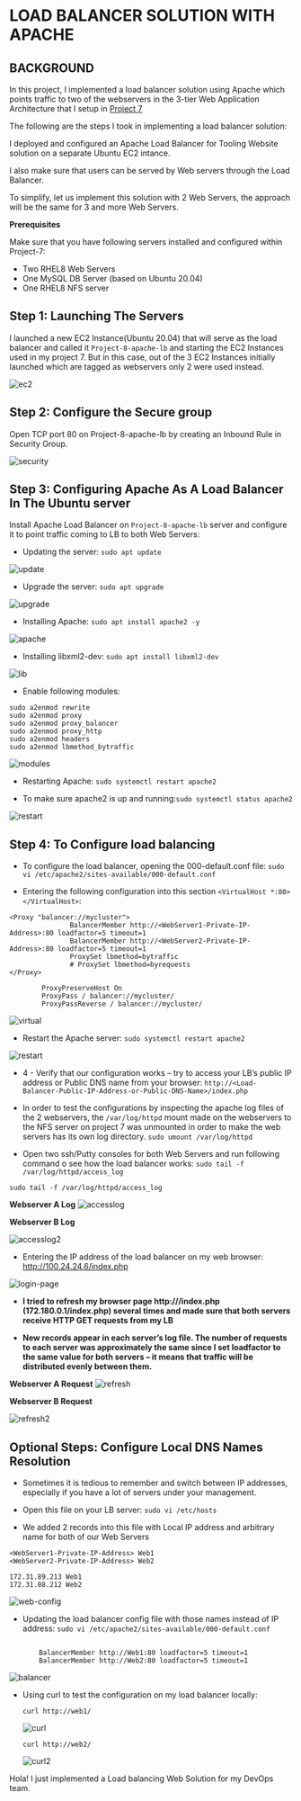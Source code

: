 # LOAD BALANCER SOLUTION WITH APACHE

## BACKGROUND


In this project, I implemented a load balancer solution using Apache which points traffic to two of the webservers in the 3-tier Web Application Architecture that I setup in [Project 7](https://github.com/meetmayowa/DevOps-PBL/blob/main/Project7-Implementation_of_web_application_architecture_with_a_single_database_and_nfs_server/project7.md)

The following are the steps I took in implementing a load balancer solution:

I deployed and configured an Apache Load Balancer for Tooling Website solution on a separate Ubuntu EC2 intance.

I also make sure that users can be served by Web servers through the Load Balancer.

To simplify, let us implement this solution with 2 Web Servers, the approach will be the same for 3 and more Web Servers.

**Prerequisites**

Make sure that you have following servers installed and configured within Project-7:

* Two RHEL8 Web Servers
* One MySQL DB Server (based on Ubuntu 20.04)
* One RHEL8 NFS server

## Step 1: Launching The Servers

I launched a new EC2 Instance(Ubuntu 20.04) that will serve as the load balancer and called it `Project-8-apache-lb` and starting the EC2 Instances used in my project 7. But in this case, out of the 3 EC2 Instances initially launched which are tagged as webservers only 2 were used instead. 

![ec2](./img/1-ec2.PNG)

## Step 2: Configure the Secure group

Open TCP port 80 on Project-8-apache-lb by creating an Inbound Rule in Security Group.

![security](./img/2-security.PNG)

## Step 3: Configuring Apache As A Load Balancer In The Ubuntu server

Install Apache Load Balancer on `Project-8-apache-lb` server and configure it to point traffic coming to LB to both Web Servers:

* Updating the server: `sudo apt update`

![update](./img/3-update.PNG)

* Upgrade the server: `sudo apt upgrade`

![upgrade](./img/4-upgrade.PNG)

* Installing Apache: `sudo apt install apache2 -y`

![apache](./img/5-apache2.PNG)
 
* Installing libxml2-dev: `sudo apt install libxml2-dev`

![lib](./img/6-install.PNG)



* Enable following modules:


```
sudo a2enmod rewrite
sudo a2enmod proxy
sudo a2enmod proxy_balancer
sudo a2enmod proxy_http
sudo a2enmod headers
sudo a2enmod lbmethod_bytraffic

```

![modules](./img/7-modules.PNG)

* Restarting Apache: `sudo systemctl restart apache2`

* To make sure apache2 is up and running:`sudo systemctl status apache2`

![restart](./img/8-restart.PNG)


## Step 4: To Configure load balancing

* To configure the load balancer, opening the 000-default.conf file: `sudo vi /etc/apache2/sites-available/000-default.conf`

* Entering the following configuration into this section `<VirtualHost *:80>  </VirtualHost>`:

```
<Proxy "balancer://mycluster">
               BalancerMember http://<WebServer1-Private-IP-Address>:80 loadfactor=5 timeout=1
               BalancerMember http://<WebServer2-Private-IP-Address>:80 loadfactor=5 timeout=1
               ProxySet lbmethod=bytraffic
               # ProxySet lbmethod=byrequests
</Proxy>

        ProxyPreserveHost On
        ProxyPass / balancer://mycluster/
        ProxyPassReverse / balancer://mycluster/

```

![virtual](./img/9-loadfactor.PNG)



* Restart the Apache server: `sudo systemctl restart apache2`

![restart](./img/10-restart.PNG)

* 4  -  Verify that our configuration works – try to access your LB’s public IP address or Public DNS name from your browser:  `http://<Load-Balancer-Public-IP-Address-or-Public-DNS-Name>/index.php`


* In order to test the configurations by inspecting the apache log files of the 2 webservers, the `/var/log/httpd` mount made on the webservers to the NFS server on project 7 was unmounted in order to make the web servers has its own log directory. `sudo umount /var/log/httpd`


* Open two ssh/Putty consoles for both Web Servers and run following command o see how the load balancer works:
 `sudo tail -f /var/log/httpd/access_log`

 `sudo tail -f /var/log/httpd/access_log`



**Webserver A Log**
![accesslog](./img/13-accesslog.PNG)


**Webserver B Log**

![accesslog2](./img/14-accesslog2.PNG)



* Entering the IP address of the load balancer on my web browser: http://100.24.24.6/index.php

![login-page](./img/15-login-page.PNG)


* **I tried to refresh my browser page http://<Load-Balancer-Public-IP-Address-or-Public-DNS-Name>/index.php (172.180.0.1/index.php) several times and made sure that both servers receive HTTP GET requests from my LB** 

* **New records appear in each server’s log file. The number of requests to each server was approximately the same since I set loadfactor to the same value for both servers – it means that traffic will be distributed evenly between them.**


**Webserver A Request**
![refresh](./img/16-refresh.PNG)


**Webserver B Request**

![refresh2](./img/17-refresh2.PNG)




## Optional Steps: Configure Local DNS Names Resolution

* Sometimes it is tedious to remember and switch between IP addresses, especially if you have a lot of servers under your management.

* Open this file on your LB server: `sudo vi /etc/hosts`


* We added 2 records into this file with Local IP address and arbitrary name for both of our Web Servers

```
<WebServer1-Private-IP-Address> Web1
<WebServer2-Private-IP-Address> Web2
```
```
172.31.89.213 Web1
172.31.88.212 Web2
```

![web-config](./img/18-web.PNG)


* Updating the load balancer config file with those names instead of IP address: `sudo vi /etc/apache2/sites-available/000-default.conf`
	
  ```  

      BalancerMember http://Web1:80 loadfactor=5 timeout=1
	  BalancerMember http://Web2:80 loadfactor=5 timeout=1

  ```

![balancer](./img/19-balancer.PNG)

* Using curl to test the configuration on my load balancer locally: 

   `curl http://web1/`  

   ![curl](./img/20-curl.PNG)


   `curl http://web2/`



  ![curl2](./img/21-curl2.PNG)


Hola! I just implemented a Load balancing Web Solution for my DevOps team.